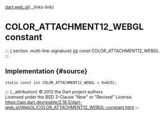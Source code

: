 [dart:web\_gl](../../dart-web_gl/dart-web_gl-library){._links-link}

COLOR\_ATTACHMENT12\_WEBGL constant
===================================

::: {.section .multi-line-signature}
[int](../../dart-core/int-class) const COLOR\_ATTACHMENT12\_WEBGL
:::

Implementation {#source}
--------------

``` {.language-dart data-language="dart"}
static const int COLOR_ATTACHMENT12_WEBGL = 0x8CEC;
```

::: {._attribution}
© 2012 the Dart project authors\
Licensed under the BSD 3-Clause \"New\" or \"Revised\" License.\
<https://api.dart.dev/stable/2.18.5/dart-web_gl/WebGL/COLOR_ATTACHMENT12_WEBGL-constant.html>
:::
